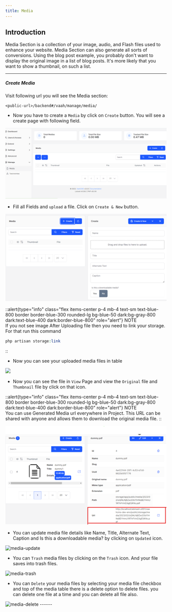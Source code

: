 ```yaml
---
title: Media
---
```


## Introduction
Media Section is a collection of your image, audio, and Flash files used to enhance your website. Media Section can also generate all sorts of conversions. Using the blog post example, you probably don't want to display the original image in a list of blog posts. It's more likely that you want to show a thumbnail, on such a list.

------



##### Create Media

Visit following url you will see the Media section:

```http request
<public-url>/backend#/vaah/manage/media/
```
- Now you have to create a `Media` by click on `Create` button. You will see a create page with following field.   

<img src="/images/2x-media-1.png" alt="media1">

- Fill all Fields and `upload` a file. Click on `Create & New` button.
<img src="/images/2x-media-2.png" alt="media2">



::alert{type="info" class="flex items-center p-4 mb-4 text-sm text-blue-800 border border-blue-300 rounded-lg bg-blue-50 dark:bg-gray-800 dark:text-blue-400 dark:border-blue-800" role="alert"}
NOTE   
If you not see image After Uploading file then you need to link your storage. For that run this command 

```php
php artisan storage:link
```
::
- Now you can see your uploaded media files in table 

<img src="/images/2x-media-2.1.png" >

- Now you can see the file in `View` Page and view the `Original` file and `Thumbnail` file by click on that icon.

::alert{type="info" class="flex items-center p-4 mb-4 text-sm text-blue-800 border border-blue-300 rounded-lg bg-blue-50 dark:bg-gray-800 dark:text-blue-400 dark:border-blue-800" role="alert"}
NOTE   
You can use Generated Media url everywhere in Project. This URL can be shared with anyone and allows them to download the original media file.
::

<img src="/images/2x-media-3.png" alt="media3">

- You can update media file details like Name, Title, Alternate Text, Caption and Is this a downloadable media? by clicking on `Updated` icon.

<img src="/images/2x-media-4.png" alt="media-update">

- You can `Trash` media files by clicking on the `Trash` icon. And your file saves into trash files. 
<img src="/images/2x-media-5.png" alt="media-trash">

- You can `Delete` your media files by selecting your media file checkbox and top of the media table there is a delete option to delete files. you can delete one file at a time and you can delete all file also.
<img src="/images/2x-media-6.png" alt="media-delete">
------


